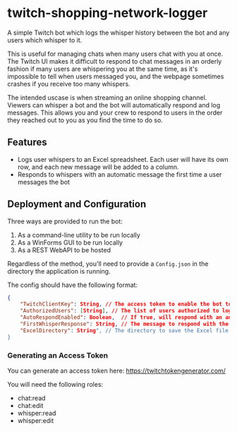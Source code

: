 # twitch-shopping-network-logger

A simple Twitch bot which logs the whisper history between the bot and any users which whisper to it.

This is useful for managing chats when many users chat with you at once. The Twitch UI makes it difficult to respond to chat messages in an orderly fashion
if many users are whispering you at the same time, as it's impossible to tell when users messaged you, and the webpage sometimes crashes if you receive too
many whispers.

The intended uscase is when streaming an online shopping channel. Viewers can whisper a bot and the bot will automatically respond and log messages. This allows you
and your crew to respond to users in the order they reached out to you as you find the time to do so.

## Features

* Logs user whispers to an Excel spreadsheet. Each user will have its own row, and each new message will be added to a column.
* Responds to whispers with an automatic message the first time a user messages the bot

## Deployment and Configuration

Three ways are provided to run the bot:

1. As a command-line utility to be run locally
2. As a WinForms GUI to be run locally
3. As a REST WebAPI to be hosted

Regardless of the method, you'll need to provide a `Config.json` in the directory the application is running.

The config should have the following format:

```json
{
    "TwitchClientKey": String, // The access token to enable the bot to interact with Twitch (see "Generating an Access Token" below)
    "AuthorizedUsers": [String], // The list of users authorized to log messages
    "AutoRespondEnabled": Boolean,  // If true, will respond with an auto-generated message the first time a user whispers the bot
    "FirstWhisperResponse": String, // The message to respond with the first time if AutoRespondEnabled is true
    "ExcelDirectory": String", // The directory to save the Excel file in
}
```

### Generating an Access Token

You can generate an access token here: https://twitchtokengenerator.com/

You will need the following roles:
* chat:read
* chat:edit
* whisper:read
* whisper:edit
